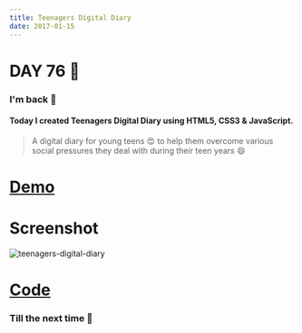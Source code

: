 ```yaml
---
title: Teenagers Digital Diary
date: 2017-01-15
---
```


# DAY 76 👾 

### I'm back 💙

#### Today I created Teenagers Digital Diary using HTML5, CSS3 & JavaScript.

> A digital diary for young teens :heart_eyes: to help them overcome various social pressures they deal with during their teen years :smile:

# [Demo](https://deadcoder0904.github.io/teenagers-digital-diary)

# Screenshot

![teenagers-digital-diary](http://imgur.com/201Go1J.png)

# [Code](https://github.com/deadcoder0904/teenagers-digital-diary)

### Till the next time 👻 